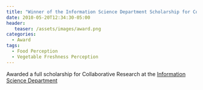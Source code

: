 ```yaml
---
title: "Winner of the Information Science Department Scholarship for Collaborative Research"
date: 2010-05-20T12:34:30-05:00
header:
   teaser: /assets/images/award.png
categories:
  - Award
tags:
  - Food Perception
  - Vegetable Freshness Perception
---
```


Awarded a full scholarship for Collaborative Research at the [Information Science Department][URL] 

[URL]: https://www.eis.ynu.ac.jp/index.html


